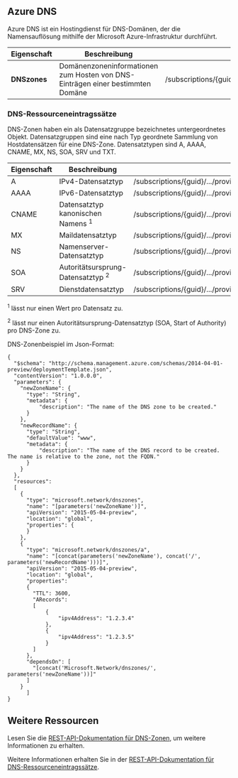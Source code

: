 ## Azure DNS
Azure DNS ist ein Hostingdienst für DNS-Domänen, der die Namensauflösung mithilfe der Microsoft Azure-Infrastruktur durchführt.

| Eigenschaft | Beschreibung | Beispielwert |
| --- | --- | --- |
| **DNSzones** |Domänenzoneninformationen zum Hosten von DNS-Einträgen einer bestimmten Domäne |/subscriptions/{guid}/.../providers/Microsoft.Network/dnszones/contoso.com“ |

### DNS-Ressourceneintragssätze
DNS-Zonen haben ein als Datensatzgruppe bezeichnetes untergeordnetes Objekt. Datensatzgruppen sind eine nach Typ geordnete Sammlung von Hostdatensätzen für eine DNS-Zone. Datensatztypen sind A, AAAA, CNAME, MX, NS, SOA, SRV und TXT.

| Eigenschaft | Beschreibung | Beispielwert |
| --- | --- | --- |
| A |IPv4-Datensatztyp |/subscriptions/{guid}/.../providers/Microsoft.Network/dnszones/contoso.com/A/www |
| AAAA |IPv6-Datensatztyp |/subscriptions/{guid}/.../providers/Microsoft.Network/dnszones/contoso.com/AAAA/hostrecord |
| CNAME |Datensatztyp kanonischen Namens <sup>1</sup> |/subscriptions/{guid}/.../providers/Microsoft.Network/dnszones/contoso.com/CNAME/www |
| MX |Maildatensatztyp |/subscriptions/{guid}/.../providers/Microsoft.Network/dnszones/contoso.com/MX/mail |
| NS |Namenserver-Datensatztyp |/subscriptions/{guid}/.../providers/Microsoft.Network/dnszones/contoso.com/NS/ |
| SOA |Autoritätsursprung-Datensatztyp <sup>2</sup> |/subscriptions/{guid}/.../providers/Microsoft.Network/dnszones/contoso.com/SOA |
| SRV |Dienstdatensatztyp |/subscriptions/{guid}/.../providers/Microsoft.Network/dnszones/contoso.com/SRV |

<sup>1</sup> lässt nur einen Wert pro Datensatz zu.

<sup>2</sup> lässt nur einen Autoritätsursprung-Datensatztyp (SOA, Start of Authority) pro DNS-Zone zu.

DNS-Zonenbeispiel im Json-Format:

    {
      "$schema": "http://schema.management.azure.com/schemas/2014-04-01-preview/deploymentTemplate.json",
      "contentVersion": "1.0.0.0",
      "parameters": {
        "newZoneName": {
          "type": "String",
          "metadata": {
              "description": "The name of the DNS zone to be created."
          }
        },
        "newRecordName": {
          "type": "String",
          "defaultValue": "www",
          "metadata": {
              "description": "The name of the DNS record to be created.  The name is relative to the zone, not the FQDN."
          }
        }
      },
      "resources": 
      [
        {
          "type": "microsoft.network/dnszones",
          "name": "[parameters('newZoneName')]",
          "apiVersion": "2015-05-04-preview",
          "location": "global",
          "properties": {
          }
        },
        {
          "type": "microsoft.network/dnszones/a",
          "name": "[concat(parameters('newZoneName'), concat('/', parameters('newRecordName')))]",
          "apiVersion": "2015-05-04-preview",
          "location": "global",
          "properties": 
          {
            "TTL": 3600,
            "ARecords": 
            [
                {
                    "ipv4Address": "1.2.3.4"
                },
                {
                    "ipv4Address": "1.2.3.5"
                }
            ]
          },
          "dependsOn": [
            "[concat('Microsoft.Network/dnszones/', parameters('newZoneName'))]"
          ]
        }
          ]
    }

## Weitere Ressourcen
Lesen Sie die [REST-API-Dokumentation für DNS-Zonen](https://msdn.microsoft.com/library/azure/mt130626.aspx), um weitere Informationen zu erhalten.

Weitere Informationen erhalten Sie in der [REST-API-Dokumentation für DNS-Ressourceneintragssätze](https://msdn.microsoft.com/library/azure/mt130627.aspx).

<!---HONumber=AcomDC_0128_2016-->